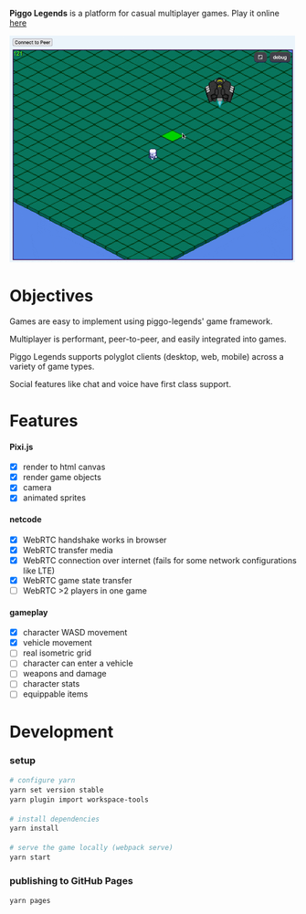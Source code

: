 __Piggo Legends__ is a platform for casual multiplayer games. Play it online [here](https://alexanderclarktx.github.io/piggo-legends/)

<kbd>
<img src="screenshots/5.gif" style="width:500px">
</kbd>

# Objectives

Games are easy to implement using piggo-legends' game framework.

Multiplayer is performant, peer-to-peer, and easily integrated into games. 

Piggo Legends supports polyglot clients (desktop, web, mobile) across a variety of game types.

Social features like chat and voice have first class support.

# Features

#### Pixi.js
- [x] render to html canvas
- [x] render game objects
- [x] camera
- [x] animated sprites

#### netcode
- [x] WebRTC handshake works in browser
- [x] WebRTC transfer media
- [x] WebRTC connection over internet (fails for some network configurations like LTE)
- [x] WebRTC game state transfer
- [ ] WebRTC >2 players in one game

#### gameplay
- [x] character WASD movement
- [x] vehicle movement
- [ ] real isometric grid
- [ ] character can enter a vehicle
- [ ] weapons and damage
- [ ] character stats
- [ ] equippable items

# Development

### setup

```bash
# configure yarn
yarn set version stable
yarn plugin import workspace-tools

# install dependencies
yarn install

# serve the game locally (webpack serve)
yarn start
```

### publishing to GitHub Pages
```
yarn pages
```
